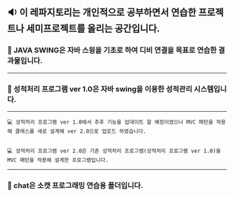 <h2>🔉 이 레파지토리는 개인적으로 공부하면서 연습한 프로젝트나 세미프로젝트를 올리는 공간입니다.</h2>




<h3>📑 JAVA SWING은 자바 스윙을 기초로 하여 디비 연결을 목표로 연습한 결과물입니다.</h3>
<hr/>



<h3>📑 성적처리 프로그램 ver 1.0은 자바 swing을 이용한 성적관리 시스템입니다.</h3>
<hr/>
    
    💻 성적처리 프로그램 ver 1.0에서 추후 기능을 업데이트 할 예정이였으나 MVC 패턴을 적용해 클래스를 새로 설계해 ver 2.0으로 업로드 하였습니다.
    
   
    💻 성적처리 프로그램 ver 2.0은 기존 성적처리 프로그램(성적처리 프로그램 ver 1.0)을 MVC 패턴을 적용해 설계한 프로그램입니다.

<hr/>
<h3>📑 chat은 소캣 프로그래밍 연습용 폴더입니다.</h3>
